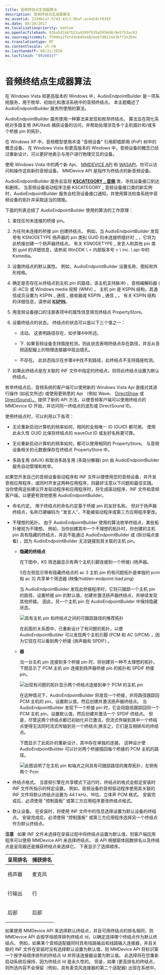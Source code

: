 ```yaml
---
title: 音频终结点生成器算法
description: 音频终结点生成器算法
ms.assetid: 2338bca7-5743-42c3-9baf-ac4a54cf0393
ms.date: 04/20/2017
ms.localizationpriority: medium
ms.openlocfilehash: 83ba5d2abfb21a9209f939a595668c9e5f53ac63
ms.sourcegitcommit: f500ea2fbfd3e849eb82ee67d011443bff3e2b4c
ms.translationtype: MT
ms.contentlocale: zh-CN
ms.lasthandoff: 08/31/2020
ms.locfileid: "89208337"
---
```

# <a name="audio-endpoint-builder-algorithm"></a>音频终结点生成器算法


在 Windows Vista 和更高版本的 Windows 中，AudioEndpointBuilder 是一项系统服务，用于枚举、初始化和激活系统中的音频终结点。 本主题概述了 AudioEndpointBuilder 服务所使用的算法。

AudioEndpointBuilder 服务使用一种算法来发现和枚举终结点。 算法旨在简化系统对多路复用 (MUXed) 捕获设备的访问，并帮助处理涉及多个主机插针和/或多个桥接 pin 的拓扑。

在 Windows XP 中，音频模型使用术语 "音频设备" 引用即插即用 (PnP) 树中的概念设备。 在 Windows Vista 和更高版本的 Windows 中，音频设备的概念已经过重新设计，可以更好地表示与用户进行物理交互的设备。

使用 Windows Vista 中的两个新 Api、 [MMDEVICE API](/windows/win32/coreaudio/mmdevice-api) 和 [WASAPI](/windows/win32/coreaudio/wasapi)，你可以访问和操作这些新的音频设备。 MMDevice API 是指作为终结点的新音频设备。

AudioEndpointBuilder 服务会监视 [**KSCATEGORY \_ 音频**](../install/kscategory-audio.md) 类，寻找设备接口到达和删除。 当音频设备驱动程序注册 KSCATEGORY \_ 音频设备接口类的新实例时，AudioEndpointBuilder 服务会检测设备接口通知，并使用算法检查系统中音频设备的拓扑并采取适当的措施。

下面的列表总结了 AudioEndpointBuilder 使用的算法的工作原理：

1.  查找任何未连接的桥接 pin。

2.  为任何未连接的桥接 pin 创建终结点。 例如，当 AudioEndpointBuilder 发现带有 KSNODETYPE 扬声器的 pin 类别 GUID 的未连接桥插针时 \_ ，它将为此桥接创建一个扬声器终结点。 有关 KSNODETYPE \_ 发言人和其他 pin 类别 guid 的详细信息，请参阅 WinDDK \\ &lt; 内部版本号 &gt; \\ inc. \\ api 中的 Ksmedia。

3.  设置终结点的默认属性。 例如，AudioEndpointBuilder 设置名称、图标和外形规格。

4.  确定是否存在从终结点到主机 pin 的路径，该主机支持脉冲) 、音频编解码器 ( (E-AC3) 或 Windows media 视频 (WMV) 。 主机 pin 是 KSPIN 结构，其通信成员设置为 KSPIN \_ 通信 \_ 接收器或 KSPIN \_ 通信 \_ 。 有关 KSPIN 结构的详细信息，请参阅 [**KSPIN**](/windows-hardware/drivers/ddi/ks/ns-ks-_kspin)。

5.  用音频设备接口的注册表项中的属性信息填充终结点 PropertyStore。

6.  设置终结点的状态。 终结点的状态可以是以下三个值之一：

    -   活动。 这表明路径存在，如步骤4中所述。

    -   下. 如果音频设备支持插座检测，则此状态表明终结点存在路径，并且从音频适配器上的物理连接器中拔出插孔。

    -   不存在。 此状态指示在步骤4中找不到路径，此终结点不支持插座检测。

7.  如果此终结点是在关联的 INF 文件中指定的终结点，则将此终结点设置为默认终结点。

枚举终结点后，音频系统的客户端可以使用新的 Windows Vista Api 直接对其进行操作 (如前文所述) 或使用更熟悉的 Api （例如 Wave、 [DirectShow](/windows/win32/directshow/directshow) 或 [DirectSound）。](/previous-versions/windows/desktop/bb318665(v=vs.85)) 提供了新的 API 方法，以便音频客户端可以使用终结点的 MMDevice ID 开始，并访问同一终结点的波形或 DirectSound ID。

使用终结点时，可以利用以下各项：

-   无论重新启动计算机的频率如何，相同的全局唯一 ID (GUID) 都可用。 使用此永久性 GUID 比保存终结点的 waveOut ID 或友好名称更可靠。

-   无论重新启动计算机的频率如何，都可以使用相同的 PropertyStore。 与音频设备相关的元数据保存在终结点 PropertyStore 中。

-   多路复用 (MUX) 和取消多路复用 (多路分解器) pin 由 AudioEndpointBuilder 服务自动管理和枚举。

如果您开发自己的音频设备驱动程序和 INF 文件以便使用您的音频设备，并开发音频应用程序，或同时开发这两种应用程序，则最好注意以下问题和最佳实践。 当你使用这些建议开发驱动程序和应用程序时，将生成驱动程序、INF 文件和音频客户端，以便更有效地使用 AudioEndpointBuilder。

-   命名约定。 用于终结点的命名约定基于桥接 pin 的友好名称。 但对于扬声器终结点，名称已硬编码为 "发言人"，不能被驱动程序或第三方应用程序更改。

-   不理想的拓扑。 由于 AudioEndpointBuilder 使用的算法枚举终结点，某些拓扑被视为不理想。 例如，当你创建其中一个不理想的拓扑时，你创建的主机 pin 具有隐藏的终结点，并且不能通过 AudioEndpointBuilder 或 (拆分端点查看) ，因为 AudioEndpointBuilder 无法链接到其关联的主机 pin。

    -   **隐藏的终结点**

        在下图中，KS 筛选器显示有两个主机引脚连接到一个桥接)  (扬声器。

        ![在左侧显示带有隐藏终结点的 ac 3 主机 pin 的有问题拓扑是单独的 pcm 和 ac 3] 共享单个筛选器 (映像/hidden-endpoint-bad.png) 

        当 AudioEndpointBuilder 发现此桥接程序时，它将只跟踪一个主机 pin 的路径，设置桥接 pin 的默认值，创建并激活扬声器终结点，并继续发现其他桥接。 因此，另一个主机 pin 在 AudioEndpointBuilder 中保持隐藏状态。

        ![具有主机 pin 和终结点之间的可跟踪路径的推荐拓扑](images/hidden-endpoint-good.png)

        在前面的关系图中，已重新设计了有问题的拓扑，以便 AudioEndpointBuilder 可以发现两个主机引脚 (PCM 和 AC 3/PCM) ，因为它现在可以看到两个桥接 (扬声器和 SPDIF) 。

    -   **器**

        当一台主机 pin 连接到多个桥接 pin 时，将创建另一种不太理想的拓扑。 下图显示了 PCM 主机 pin 连接到扬声器桥接 pin 的拓扑和 SPDIF 桥接 pin。

        ![出现有问题的拓扑显示两个终结点连接到单个 PCM 的主机 pin](images/splitter-bad.png)

        在这种情况下，AudioEndpointBuilder 将发现一个桥接，并将路径跟踪回 PCM 主机的 pin，设置默认值，然后创建并激活扬声器终结点。 当 AudioEndpointBuilder 发现下一个桥接 pin 时，它会将路径跟踪回同一个 PCM 主机 pin，设置默认值，然后创建并激活一个 SPDIF 终结点。 但是，尽管这两个终结点都已初始化并已激活，但流式传输到其中一个终结点使得无法同时流式传输到另一个终结点;换言之，它们是互相排斥的终结点。

        下图显示了此拓扑的重新设计，其中存在单独的连接。 这种设计使 AudioEndpointBuilder 可以针对两个桥接插回每个桥接的 PCM 主机的路径。

        ![此图说明了在主机 pin 和端点之间具有可跟踪路径的推荐拓扑，左侧有两个 Pcm](images/splitter-good.png)

-   终结点格式。 当音频引擎在共享模式下运行时，终结点的格式会假定安装时 INF 文件所指示的特定设置。 例如，音频设备的音频驱动程序使用其关联的 INF 文件将默认终结点设置为 44.1 kHz、16位、立体声 PCM 格式。 安装完成后，必须使用 "控制面板" 或第三方应用程序更改终结点格式。

-   默认设备。 在安装时，将使用 INF 文件中的信息选择设置为默认设备的终结点。 安装完成后，必须使用 "控制面板" 或第三方应用程序选择另一个终结点作为默认终结点。

**注意**   如果 INF 文件未选择在安装过程中将终结点设置为默认值，则客户端应用程序可以使用 MMDevice API 来选择终结点。 该 API 根据窗体因数排名以及终结点是呈现器还是捕获终结点来选择它。 下表显示了选择顺序。
<table>
<colgroup>
<col width="50%" />
<col width="50%" />
</colgroup>
<thead>
<tr class="header">
<th align="left">呈现排名</th>
<th align="left">捕获排名</th>
</tr>
</thead>
<tbody>
<tr class="odd">
<td align="left"><p>扬声器</p></td>
<td align="left"><p>麦克风</p></td>
</tr>
<tr class="even">
<td align="left"><p>行输出</p></td>
<td align="left"><p>行</p></td>
</tr>
<tr class="odd">
<td align="left"><p>后部</p></td>
<td align="left"><p>后部</p></td>
</tr>
</tbody>
</table>

 

 

如果使用 MMDevice API 来选择默认终结点，并且可用终结点的排名相同，则 MMDevice API 会按字母顺序排列终结点 Id，以确定选择哪个终结点作为默认终结点。 例如，如果某个音频适配器同时具有线路输出和线路输入连接器，并且关联的 INF 文件在安装时没有选择默认设置为默认值，则 MMDevice API 将标识第一个按字母顺序排列的终结点 Id 并将该连接器设置为默认值。 此选择将在您重新启动系统后保持，因为终结点 Id 是永久性的。 但是，如果 (更高排名的终结点，则所选内容不会保留（例如，具有麦克风连接器的第二个适配器) 出现在系统中。

 

